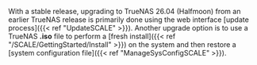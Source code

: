 &NewLine;

With a stable release, upgrading to TrueNAS 26.04 (Halfmoon) from an earlier TrueNAS release is primarily done using the web interface [update process]({{< ref "UpdateSCALE" >}}).
Another upgrade option is to use a TrueNAS **.iso** file to perform a [fresh install]({{< ref "/SCALE/GettingStarted/Install" >}}) on the system and then restore a [system configuration file]({{< ref "ManageSysConfigSCALE" >}}).
